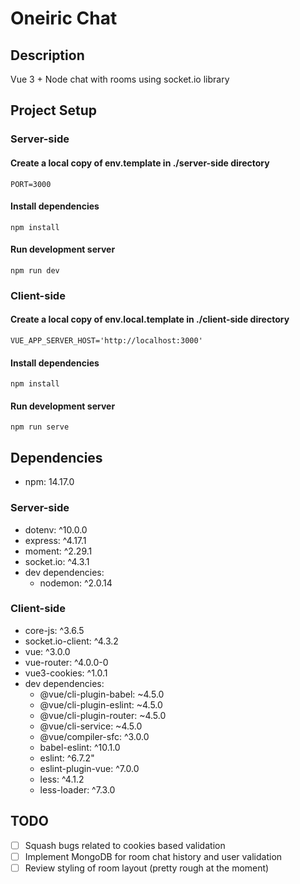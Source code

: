 # Oneiric Chat

## Description
Vue 3 + Node chat with rooms using socket.io library

## Project Setup

### Server-side
#### Create a local copy of env.template in ./server-side directory
```
PORT=3000
```

#### Install dependencies
```
npm install
```

#### Run development server
```
npm run dev
```

### Client-side

#### Create a local copy of env.local.template in ./client-side directory
```
VUE_APP_SERVER_HOST='http://localhost:3000'
```

#### Install dependencies
```
npm install
```

#### Run development server
```
npm run serve
```

## Dependencies
- npm: 14.17.0
### Server-side
- dotenv: ^10.0.0
- express: ^4.17.1
- moment: ^2.29.1
- socket.io: ^4.3.1
- dev dependencies:
    * nodemon: ^2.0.14

### Client-side
- core-js: ^3.6.5
- socket.io-client: ^4.3.2
- vue: ^3.0.0
- vue-router: ^4.0.0-0
- vue3-cookies: ^1.0.1
- dev dependencies:
    * @vue/cli-plugin-babel: ~4.5.0
    * @vue/cli-plugin-eslint: ~4.5.0
    * @vue/cli-plugin-router: ~4.5.0
    * @vue/cli-service: ~4.5.0
    * @vue/compiler-sfc: ^3.0.0
    * babel-eslint: ^10.1.0
    * eslint: ^6.7.2"
    * eslint-plugin-vue: ^7.0.0
    * less: ^4.1.2
    * less-loader: ^7.3.0

## TODO
- [ ] Squash bugs related to cookies based validation
- [ ] Implement MongoDB for room chat history and user validation
- [ ] Review styling of room layout (pretty rough at the moment)